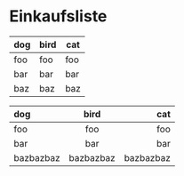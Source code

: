 # Einkaufsliste

dog | bird | cat
----|------|----
foo | foo  | foo
bar | bar  | bar
baz | baz  | baz


dog | bird | cat
:-- | :--: | --:
foo | foo  | foo
bar | bar  | bar
bazbazbaz | bazbazbaz  | bazbazbaz
